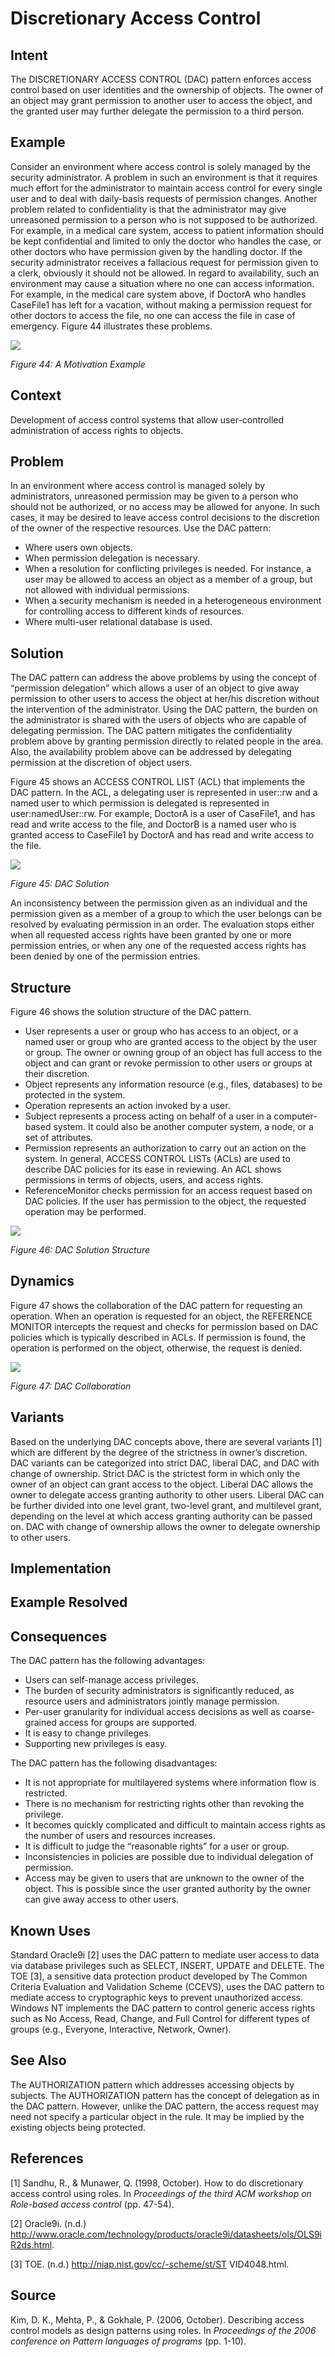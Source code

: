 # **Discretionary Access Control**

## **Intent**
The DISCRETIONARY ACCESS CONTROL (DAC) pattern enforces access control based on user identities and the ownership of objects. The owner of an object may grant permission to another user to access the object, and the granted user may further delegate the permission to a third person.

## **Example**
Consider an environment where access control is solely managed by the security administrator. A problem in such an environment is that it requires much effort for the administrator to maintain access control for every single user and to deal with daily-basis requests of permission changes. Another problem related to confidentiality is that the administrator may give unreasoned permission to a person who is not supposed to be authorized. For example, in a medical care system, access to patient information should be kept confidential and limited to only the doctor who handles the case, or other doctors who have permission given by the handling doctor. If the security administrator receives a fallacious request for permission given to a clerk, obviously it should not be allowed. In regard to availability, such an environment may cause a situation where no one can access information. For example, in the medical care system above, if DoctorA who handles CaseFile1 has left for a vacation, without making a permission request for other doctors to access the file, no one can access the file in case of emergency. Figure 44 illustrates these problems.

![](./Images/discretionary_access_control_example.png)

*Figure 44: A Motivation Example*

## **Context**
Development of access control systems that allow user-controlled administration of access rights to objects.

## **Problem**
In an environment where access control is managed solely by administrators, unreasoned permission may be given to a person who should not be authorized, or no access may be allowed for anyone. In such cases, it may be desired to leave access control decisions to the discretion of the owner of the respective resources. Use the DAC pattern:

- Where users own objects.
- When permission delegation is necessary. 
- When a resolution for conflicting privileges is needed. For instance, a user may be allowed to access an object as a member of a group, but not allowed with individual permissions. 
- When a security mechanism is needed in a heterogeneous environment for controlling access to different kinds of resources. 
- Where multi-user relational database is used.

## **Solution**
The DAC pattern can address the above problems by using the concept of “permission delegation” which allows a user of an object to give away permission to other users to access the object at her/his discretion without the intervention of the administrator. Using the DAC pattern, the burden on the administrator is shared with the users of objects who are capable of delegating permission. The DAC pattern mitigates the confidentiality problem above by granting permission directly to related people in the area. Also, the availability problem above can be addressed by delegating permission at the discretion of object users.

Figure 45 shows an ACCESS CONTROL LIST (ACL) that implements the DAC pattern. In the ACL, a delegating user is represented in user::rw and a named user to which permission is delegated is represented in user:namedUser::rw. For example, DoctorA is a user of CaseFile1, and has read and write access to the file, and DoctorB is a named user who is granted access to CaseFile1 by DoctorA and has read and write access to the file.

![](./Images/discretionary_access_control_solution.png)

*Figure 45: DAC Solution*

An inconsistency between the permission given as an individual and the permission given as a member of a group to which the user belongs can be resolved by evaluating permission in an order. The evaluation stops either when all requested access rights have been granted by one or more permission entries, or when any one of the requested access rights has been denied by one of the permission entries.

## **Structure**
Figure 46 shows the solution structure of the DAC pattern. 

- User represents a user or group who has access to an object, or a named user or group who are granted access to the object by the user or group. The owner or owning group of an object has full access to the object and can grant or revoke permission to other users or groups at their discretion. 
- Object represents any information resource (e.g., files, databases) to be protected in the system. 
- Operation represents an action invoked by a user.
- Subject represents a process acting on behalf of a user in a computer-based system. It could also be another computer system, a node, or a set of attributes. 
- Permission represents an authorization to carry out an action on the system. In general, ACCESS CONTROL LISTs (ACLs) are used to describe DAC policies for its ease in reviewing. An ACL shows permissions in terms of objects, users, and access rights. 
- ReferenceMonitor checks permission for an access request based on DAC policies. If the user has permission to the object, the requested operation may be performed.

![](./Images/discretionary_access_control_structure.png)

*Figure 46: DAC Solution Structure*

## **Dynamics**
Figure 47 shows the collaboration of the DAC pattern for requesting an operation. When an operation is requested for an object, the REFERENCE MONITOR intercepts the request and checks for permission based on DAC policies which is typically described in ACLs. If permission is found, the operation is performed on the object, otherwise, the request is denied.

![](./Images/discretionary_access_control_dynamics.png)

*Figure 47: DAC Collaboration*

## **Variants**
Based on the underlying DAC concepts above, there are several variants [1] which are different by the degree of the strictness in owner’s discretion. DAC variants can be categorized into strict DAC, liberal DAC, and DAC with change of ownership. Strict DAC is the strictest form in which only the owner of an object can grant access to the object. Liberal DAC allows the owner to delegate access granting authority to other users. Liberal DAC can be further divided into one level grant, two-level grant, and multilevel grant, depending on the level at which access granting authority can be passed on. DAC with change of ownership allows the owner to delegate ownership to other users.

## **Implementation**

## **Example Resolved**

## **Consequences**
The DAC pattern has the following advantages: 

- Users can self-manage access privileges. 
- The burden of security administrators is significantly reduced, as resource users and administrators jointly manage permission. 
- Per-user granularity for individual access decisions as well as coarse-grained access for groups are supported. 
- It is easy to change privileges. 
- Supporting new privileges is easy. 

The DAC pattern has the following disadvantages: 

- It is not appropriate for multilayered systems where information flow is restricted. 
- There is no mechanism for restricting rights other than revoking the privilege. 
- It becomes quickly complicated and difficult to maintain access rights as the number of users and resources increases. 
- It is difficult to judge the “reasonable rights” for a user or group. 
- Inconsistencies in policies are possible due to individual delegation of permission. 
- Access may be given to users that are unknown to the owner of the object. This is possible since the user granted authority by the owner can give away access to other users.

## **Known Uses**
Standard Oracle9i [2] uses the DAC pattern to mediate user access to data via database privileges such as SELECT, INSERT, UPDATE and DELETE. The TOE [3], a sensitive data protection product developed by The Common Criteria Evaluation and Validation Scheme (CCEVS), uses the DAC pattern to mediate access to cryptographic keys to prevent unauthorized access. Windows NT implements the DAC pattern to control generic access rights such as No Access, Read, Change, and Full Control for different types of groups (e.g., Everyone, Interactive, Network, Owner).

## **See Also**
The AUTHORIZATION pattern which addresses accessing objects by subjects. The AUTHORIZATION pattern has the concept of delegation as in the DAC pattern. However, unlike the DAC pattern, the access request may need not specify a particular object in the rule. It may be implied by the existing objects being protected.

## **References**

[1] Sandhu, R., & Munawer, Q. (1998, October). How to do discretionary access control using roles. In *Proceedings of the third ACM workshop on Role-based access control* (pp. 47-54). 

[2] Oracle9i. (n.d.) http://www.oracle.com/technology/products/oracle9i/datasheets/ols/OLS9iR2ds.html. 

[3] TOE. (n.d.) http://niap.nist.gov/cc/-scheme/st/ST VID4048.html. 

## **Source**
Kim, D. K., Mehta, P., & Gokhale, P. (2006, October). Describing access control models as design patterns using roles. In *Proceedings of the 2006 conference on Pattern languages of programs* (pp. 1-10).
